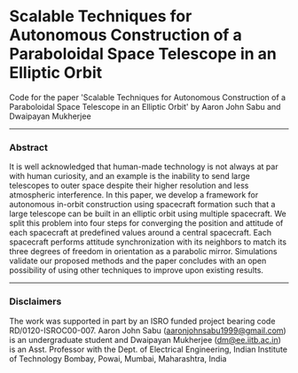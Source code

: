 # Scalable Techniques for Autonomous Construction of a Paraboloidal Space Telescope in an Elliptic Orbit

Code for the paper 'Scalable Techniques for Autonomous Construction of a Paraboloidal Space Telescope in an Elliptic Orbit' by Aaron John Sabu and Dwaipayan Mukherjee

***
### Abstract

It is well acknowledged that human-made technology is not always at par with human curiosity, and an example is the inability to send large telescopes to outer space despite their higher resolution and less atmospheric interference. In this paper, we develop a framework for autonomous in-orbit construction using spacecraft formation such that a large telescope can be built in an elliptic orbit using multiple spacecraft. We split this problem into four steps for converging the position and attitude of each spacecraft at predefined values around a central spacecraft. Each spacecraft performs attitude synchronization with its neighbors to match its three degrees of freedom in orientation as a parabolic mirror. Simulations validate our proposed methods and the paper concludes with an open possibility of using other techniques to improve upon existing results.

***
### Disclaimers

The work was supported in part by an ISRO funded project bearing code RD/0120-ISROC00-007. Aaron John Sabu (<a href="mailto:aaronjohnsabu1999@gmail.com">aaronjohnsabu1999@gmail.com</a>) is an undergraduate student and Dwaipayan Mukherjee (<a href="mailto:dm@ee.iitb.ac.in">dm@ee.iitb.ac.in</a>) is an Asst. Professor with the Dept. of Electrical Engineering, Indian Institute of Technology Bombay, Powai, Mumbai, Maharashtra, India